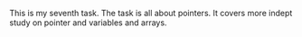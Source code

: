 This is my seventh task. The task is all about pointers. 
It covers more indept study on pointer and variables and arrays.

